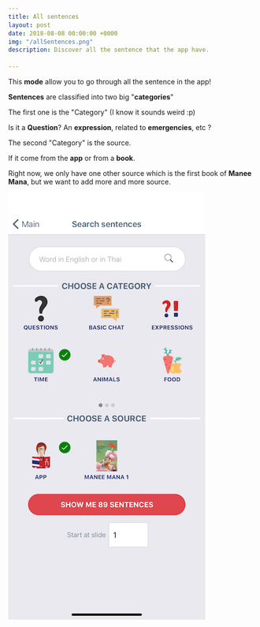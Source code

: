 ```yaml
---
title: All sentences
layout: post
date: 2018-08-08 00:00:00 +0000
img: "/allSentences.png"
description: Discover all the sentence that the app have.

---
```

This **mode** allow you to go through all the sentence in the app! 

**Sentences** are classified into two big "**categories**" 

The first one is the "Category" (I know it sounds weird :p) 

Is it a **Question**? An **expression**, related to **emergencies**, etc ? 

The second "Category" is the source. 

If it come from the **app** or from a **book**. 

Right now, we only have one other source which is the first book of **Manee Mana**, but we want to add more and more source.

![search sentence screen](assets/img/searchSentencesScreen-1.png "searchSentence")
